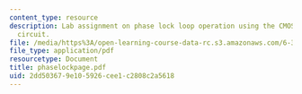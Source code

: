 ```yaml
---
content_type: resource
description: Lab assignment on phase lock loop operation using the CMOS 4046 integrated
  circuit.
file: /media/https%3A/open-learning-course-data-rc.s3.amazonaws.com/6-302-feedback-systems-spring-2007/2dd503679e105926cee1c2808c2a5618_phaselockpage.pdf
file_type: application/pdf
resourcetype: Document
title: phaselockpage.pdf
uid: 2dd50367-9e10-5926-cee1-c2808c2a5618
---
```

